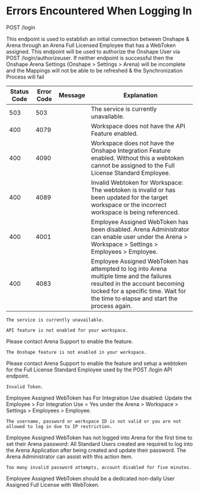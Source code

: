 # Errors Encountered When Logging In
POST /login

This endpoint is used to establish an initial connection between Onshape & Arena through an Arena Full Licensed Employee that has a WebToken assigned. This endpoint will be used to authorize the Onshape User via POST /login/authorizeuser. If neither endpoint is successful then the Onshape Arena Settings \(Onshape &gt; Settings &gt; Arena\) will be incomplete and the Mappings will not be able to be refreshed & the Synchronization Process will fail


| Status Code | Error Code | Message | Explanation |
|  --- |  --- |  --- |  --- | 
| 503 | 503 |   | The service is currently unavailable. |
| 400 | 4079 |   | Workspace does not have the API Feature enabled.  |
| 400 | 4090 |   | Workspace does not have the Onshape Integration Feature enabled. Without this a webtoken cannot be assigned to the Full License Standard Employee.  |
| 400 | 4089 |   | Invalid Webtoken for Workspace: The webtoken is invalid or has been updated for the target workspace or the incorrect workspace is being referenced.  |
| 400 | 4001 |   | Employee Assigned WebToken has been disabled. Arena Administrator can enable user under the Arena &gt; Workspace &gt; Settings &gt; Employees &gt; Employee.  |
| 400 | 4083 |   | Employee Assigned WebToken has attempted to log into Arena multiple time and the failures resulted in the account becoming locked for a specific time. Wait for the time to elapse and start the process again.  |

```
The service is currently unavailable.
```
```
API feature is not enabled for your workspace.
```
Please contact Arena Support to enable the feature.

```
The Onshape feature is not enabled in your workspace.
```
Please contact Arena Support to enable the feature and setup a webtoken for the Full License Standard Employee used by the POST /login API endpoint.

```
Invalid Token.
```
Employee Assigned WebToken has For Integration Use disabled: Update the Employee &gt; For Integration Use = Yes under the Arena &gt; Workspace &gt; Settings &gt; Employees &gt; Employee.

```
The username, password or workspace ID is not valid or you are not allowed to log in due to IP restriction.
```
Employee Assigned WebToken has not logged into Arena for the first time to set their Arena password: All Standard Users created are required to log  into the Arena Application after being created and update their password. The Arena Administrator can assist with this action item.

```
Too many invalid password attempts, account disabled for five minutes.
```
Employee Assigned WebToken should be a dedicated non\-daily User Assigned Full License with WebToken. 

